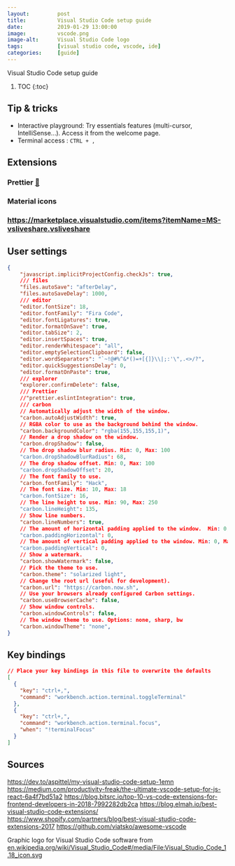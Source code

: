 ```yaml
---
layout:         post
title:          Visual Studio Code setup guide
date:           2019-01-29 13:00:00
image:          vscode.png
image-alt:      Visual Studio Code logo
tags:           [visual studio code, vscode, ide]
categories:     [guide]
---
```


Visual Studio Code setup guide
<!-- more -->

1. TOC
{:toc}

## Tip & tricks
- Interactive playground: Try essentials features (multi-cursor, IntelliSense...). Access it from the welcome page.
- Terminal access : `CTRL + ,`



## Extensions
### Prettier [&#x1f517;](https://marketplace.visualstudio.com/items?itemName=esbenp.prettier-vscode)

### Material icons

### https://marketplace.visualstudio.com/items?itemName=MS-vsliveshare.vsliveshare

## User settings
```json
{
    "javascript.implicitProjectConfig.checkJs": true,
    /// files
    "files.autoSave": "afterDelay",
    "files.autoSaveDelay": 1000,
    /// editor
    "editor.fontSize": 18,
    "editor.fontFamily": "Fira Code",
    "editor.fontLigatures": true,
    "editor.formatOnSave": true,
    "editor.tabSize": 2,
    "editor.insertSpaces": true,
    "editor.renderWhitespace": "all",
    "editor.emptySelectionClipboard": false,
    "editor.wordSeparators": "`~!@#%^&*()=+[{]}\\|;:'\",.<>/?",
    "editor.quickSuggestionsDelay": 0,
    "editor.formatOnPaste": true,
    /// explorer
    "explorer.confirmDelete": false,
    /// Prettier
    //"prettier.eslintIntegration": true,
    /// carbon
    // Automatically adjust the width of the window.
    "carbon.autoAdjustWidth": true,
    // RGBA color to use as the background behind the window.
    "carbon.backgroundColor": "rgba(155,155,155,1)",
    // Render a drop shadow on the window.
    "carbon.dropShadow": false,
    // The drop shadow blur radius. Min: 0, Max: 100
    "carbon.dropShadowBlurRadius": 68,
    // The drop shadow offset. Min: 0, Max: 100
    "carbon.dropShadowOffset": 20,
    // The font family to use.
    "carbon.fontFamily": "Hack",
    // The font size. Min: 10, Max: 18
    "carbon.fontSize": 16,
    // The line height to use. Min: 90, Max: 250
    "carbon.lineHeight": 135,
    // Show line numbers.
    "carbon.lineNumbers": true,
    // The amount of horizontal padding applied to the window.  Min: 0, Max: 100
    "carbon.paddingHorizontal": 0,
    // The amount of vertical padding applied to the window. Min: 0, Max: 200
    "carbon.paddingVertical": 0,
    // Show a watermark.
    "carbon.showWatermark": false,
    // Pick the theme to use.
    "carbon.theme": "solarized light",
    // Change the root url (useful for development).
    "carbon.url": "https://carbon.now.sh",
    // Use your browsers already configured Carbon settings.
    "carbon.useBrowserCache": false,
    // Show window controls.
    "carbon.windowControls": false,
    // The window theme to use. Options: none, sharp, bw 
    "carbon.windowTheme": "none",
}
```
## Key bindings
```json
// Place your key bindings in this file to overwrite the defaults
[
  {
    "key": "ctrl+,",
    "command": "workbench.action.terminal.toggleTerminal"
  },
  {
    "key": "ctrl+,",
    "command": "workbench.action.terminal.focus",
    "when": "!terminalFocus"
  }
]
```


## Sources

[](https://www.smashingmagazine.com/2018/01/visual-studio-code/)
https://dev.to/aspittel/my-visual-studio-code-setup-1emn
https://medium.com/productivity-freak/the-ultimate-vscode-setup-for-js-react-6a4f7bd51a2
https://blog.bitsrc.io/top-10-vs-code-extensions-for-frontend-developers-in-2018-7992282db2ca
https://blog.elmah.io/best-visual-studio-code-extensions/
https://www.shopify.com/partners/blog/best-visual-studio-code-extensions-2017
https://github.com/viatsko/awesome-vscode

Graphic logo for Visual Studio Code software from [en.wikipedia.org/wiki/Visual_Studio_Code#/media/File:Visual_Studio_Code_1.18_icon.svg](https://en.wikipedia.org/wiki/Visual_Studio_Code#/media/File:Visual_Studio_Code_1.18_icon.svg)
